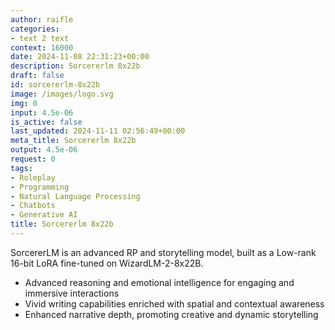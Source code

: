 ```yaml
---
author: raifle
categories:
- text 2 text
context: 16000
date: 2024-11-08 22:31:23+00:00
description: Sorcererlm 8x22b
draft: false
id: sorcererlm-8x22b
image: /images/logo.svg
img: 0
input: 4.5e-06
is_active: false
last_updated: 2024-11-11 02:56:49+00:00
meta_title: Sorcererlm 8x22b
output: 4.5e-06
request: 0
tags:
- Roleplay
- Programming
- Natural Language Processing
- Chatbots
- Generative AI
title: Sorcererlm 8x22b
---
```




SorcererLM is an advanced RP and storytelling model, built as a Low-rank 16-bit LoRA fine-tuned on WizardLM-2-8x22B.

- Advanced reasoning and emotional intelligence for engaging and immersive interactions
- Vivid writing capabilities enriched with spatial and contextual awareness
- Enhanced narrative depth, promoting creative and dynamic storytelling


